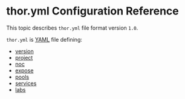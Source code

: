 # thor.yml Configuration Reference

This topic describes `thor.yml` file format version `1.0`.

`thor.yml` is [YAML][YAML] file defining:

* [version](version.md)
* [project](project.md)
* [noc](noc.md)
* [expose](expose.md)
* [pools](pools.md)
* [services](services.md)
* [labs](labs.md)

[YAML]: https://yaml.org/